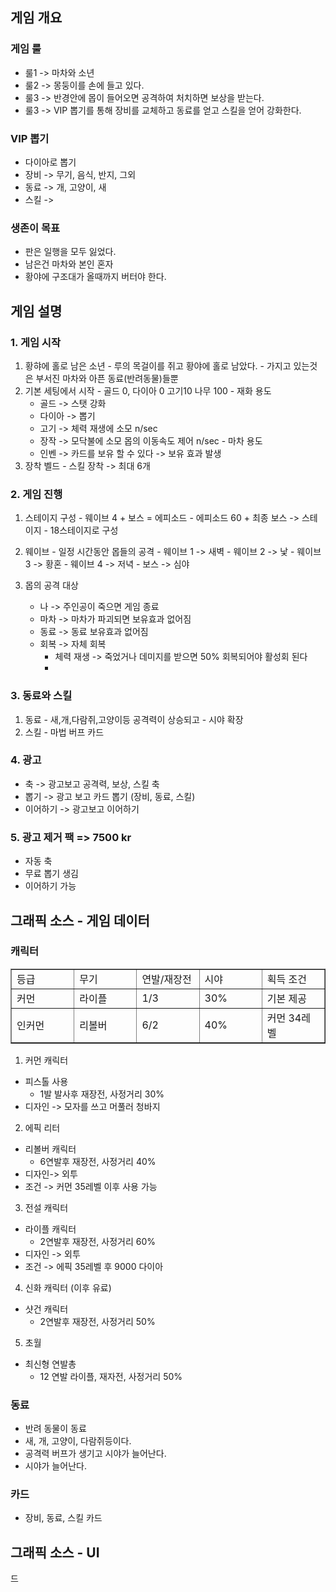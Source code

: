 ## 게임 개요
### 게임 룰
  - 룰1 -> 마차와 소년
  - 룰2 -> 몽둥이를 손에 들고 있다. 
  - 룰3 -> 반경안에 몹이 들어오면 공격하여 처치하면 보상을 받는다.
  - 룰3 -> VIP 뽑기를 통해 장비를 교체하고 동료를 얻고 스킬을 얻어 강화한다.

### VIP 뽑기
  - 다이아로 뽑기
  - 장비 -> 무기, 음식, 반지, 그외
  - 동료 -> 개, 고양이, 새 
  - 스킬 ->  
 
### 생존이 목표
  - 판은 일행을 모두 잃었다.  
  - 남은건 마차와 본인 혼자 
  - 황야에 구조대가 올때까지 버터야 한다. 

## 게임 설명

### 1. 게임 시작
  1) 황햐에 홀로 남은 소년
    - 루의 목걸이를 쥐고 황야에 홀로 남았다. 
    - 가지고 있는것은 부서진 마차와 아픈 동료(반려동물)들뿐
  2) 기본 세팅에서 시작
    - 골드 0, 다이아 0 고기10 나무 100
    - 재화 용도
      - 골드 -> 스탯 강화
      - 다이아 -> 뽑기
      - 고기 -> 체력 재생에 소모 n/sec
      - 장작 -> 모닥불에 소모 몹의 이동속도 제어 n/sec 
    - 마차 용도
      - 인벤 -> 카드를 보유 할 수 있다 -> 보유 효과 발생
  3) 장착 벨드
    - 스킬 장착 -> 최대 6개

### 2. 게임 진행 
  1) 스테이지 구성
    - 웨이브 4 + 보스 = 에피소드
    - 에피소드 60 + 최종 보스 -> 스테이지
    - 18스테이지로 구성  
  
  2) 웨이브
    - 일정 시간동안 몹들의 공격
    - 웨이브 1 -> 새벽
    - 웨이브 2 -> 낯
    - 웨이브 3 -> 황혼
    - 웨이브 4 -> 저녁
    - 보스 -> 심야 
 
 3) 몹의 공격 대상 
    - 나 -> 주인공이 죽으면 게임 종료
    - 마차 -> 마차가 파괴되면 보유효과 없어짐
    - 동료 -> 동료 보유효과 없어짐
    - 회복 -> 자체 회복
      - 체력 재생 -> 죽었거나 데미지를 받으면 50% 회복되어야 활성회 된다
      -  
### 3. 동료와 스킬
  1) 동료
    - 새,개,다람쥐,고양이등 공격력이 상승되고 
    - 시야 확장 
  2) 스킬
    - 마법 버프 카드 
   
### 4. 광고
  - 축 -> 광고보고 공격력, 보상, 스킬 축
  - 뽑기 -> 광고 보고 카드 뽑기 (장비, 동료, 스킬)
  - 이어하기 -> 광고보고 이어하기

### 5. 광고 제거 팩 => 7500 kr
  - 자동 축
  - 무료 뽑기 생김
  - 이어하기 가능 
 
## 그래픽 소스 - 게임 데이터
### 캐릭터

<table border=1>

  <tr> 
  <td width =20%>등급</td>
  <td width =20%>무기</td>
  <td width =20%>연발/재장전</td>
  <td width =20%>시야</td>
  <td width =20%>획득 조건</td>
  </tr>
  
  <tr> 
  <td width =20%>커먼</td>
  <td width =20%>라이플</td>
  <td width =20%>1/3</td>
  <td width =20%>30%</td>
  <td width =20%>기본 제공</td>
</tr>
  
  <tr> 
  <td width =20%>인커먼</td>
  <td width =20%>리볼버</td>
  <td width =20%>6/2</td>
  <td width =20%>40%</td>
  <td width =20%>커먼 34레벨</td>
</tr>
</table>

1) 커먼 캐릭터 
  - 피스톨 사용 
    - 1발 발사후 재장전, 사정거리 30%
  - 디자인 -> 모자를 쓰고 머풀러 청바지 
2) 에픽 리터 
  - 리볼버 캐릭터 
    - 6연발후 재장전, 사정거리 40%
  - 디자인-> 외투
  - 조건 -> 커먼 35레벨 이후 사용 가능
3) 전설 캐릭터
  - 라이플 캐릭터
    - 2연발후 재장전, 사정거리 60%
  - 디자인 -> 외투 
  - 조건 -> 에픽 35레벨 후 9000 다이아
4) 신화 캐릭터 (이후 유료)
  - 샷건 캐릭터
    - 2연발후 재장전, 사정거리 50%
5) 초월
  - 최신형 연발총
    - 12 연발 라이플, 재자전, 사정거리 50%

### 동료
 - 반려 동물이 동료
 - 새, 개, 고양이, 다람쥐등이다.
 - 공격력 버프가 생기고 시야가 늘어난다. 
 - 시야가 늘어난다.

### 카드
 - 장비, 동료, 스킬 카드 

## 그래픽 소스 - UI








드
